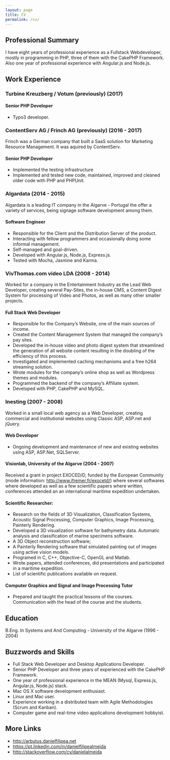 ```yaml
---
layout: page
title: CV
permalink: /cv/
---
```



## Professional Summary

I have eight years of professional experience as a Fullstack Webdeveloper, mostly in programming in PHP, three of them with the CakePHP Framework. Also one year of professional experience with Angular.js and Node.js.

## Work Experience

### Turbine Kreuzberg / Votum (previously) (2017)

#### Senior PHP Developer

* Typo3 developer.

### ContentServ AG / Frinch AG (previously) (2016 - 2017)

Frinch was a German company that built a SaaS solution for Marketing Resource Management. It was aquired by ContentServ.

#### Senior PHP Developer
* Implemented the testing infrastructure
* Implemented and tested new code, maintained, improved and cleaned older code with PHP and PHPUnit.


### Algardata (2014 - 2015)

Algardata is a leading IT company in the Algarve - Portugal the offer a variety of services, being signage software development among them.

#### Software Engineer

* Responsible for the Client and the Distribution Server of the product.
* Interacting with fellow programmers and occasionally doing some informal management.
* Self-managed and goal-driven.
* Developed with Angular.js, Node.js, Express.js.
* Tested with Mocha, Jasmine and Karma.

### VivThomas.com video LDA (2008 - 2014)

Worked for a company in the Entertainment Industry as the Lead Web Developer, creating several Pay-Sites, the in-house CMS, a Content Digest System for processing of Video and Photos, as well as many other smaller projects.

#### Full Stack Web Developer
* Responsible for the Company’s Website, one of the main sources of income.
* Created the Content Management System that managed the company’s pay sites.
* Developed the in-house video and photo digest system that streamlined the generation of all website content resulting in the doubling of the efficiency of this process.
* Investigated and implemented caching mechanisms and a free h264 streaming solution.
* Wrote modules for the company’s online shop as well as Wordpress themes and modules.
* Programmed the backend of the company’s Affiliate system.
* Developed with PHP, CakePHP and MySQL.

### Inesting (2007 - 2008)

Worked in a small local web agency as a Web Developer, creating commercial and institutional websites using Classic ASP, ASP.net and jQuery.

#### Web Developer
* Ongoing development and maintenance of new and existing websites using ASP, ASP.Net, SQLServer.

#### Visionlab, University of the Algarve (2004 - 2007)
Received a grant in project EXOCED/D, funded by the European Community (mode information: http://www.ifremer.fr/exocetd/) where several softwares where developed as well as a few scientific papers where written, conferences attended an an international maritime expedition undertaken.

#### Scientific Researcher:
* Research on the fields of 3D Visualization, Classification Systems, Acoustic Signal Processing, Computer Graphics, Image Processing, Painterly Rendering.
* Developed a 3D visualization software for bathymetry data.
Automatic analysis and classification of marine specimens software.
* A 3D Object reconstruction software;
* A Painterly Rendering software that simulated painting out of images using active vision models.
* Programed in C, C++, Objective-C, OpenGL and Matlab.
* Wrote papers, attended conferences, did presentations and participated in a maritime expedition.
* List of scientific publications available on request.

#### Computer Graphics and Signal and Image Processing Tutor

* Prepared and taught the practical lessons of the courses.
Communication with the head of the course and the students.

## Education

B.Eng. In Systems and And Computing - University of the Algarve (1996 - 2004)




## Buzzwords and Skills

* Full Stack Web Developer and Desktop Applications Developer.
* Senior PHP Developer and three years of experienced with the CakePHP Framework.
* One year of professional experience in the MEAN (Mysql, Express.js, Angular.js, Node.js) stack.
* Mac OS X software development enthusiast.
* Linux and Mac user.
* Experience working in a distributed team with Agile Methodologies (Scrum and Kanban).
* Computer game and real-time video applications development hobbyist.


## More Links
* http://arbutus.danielfilipea.net
* https://pt.linkedin.com/in/danielfilipealmeida
* http://stackoverflow.com/cv/danielalmeida
